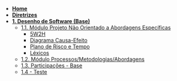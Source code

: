 <!-- markdownlint-disable-next-line first-line-heading -->
- [**Home**](README.md)
- [**Diretrizes**](Diretrizes/Diretrizes.md)
- [**1. Desenho de Software (Base)**](Base/1.Base.md)
  - [1.1. Módulo Projeto Não Orientado a Abordagens Específicas](Base/1.1.AbordagemNaoEspecifica.md)
    - [5W2H](Base/1.1.2.5W2H.md)
    - [Diagrama Causa-Efeito](Base/1.1.3.causa-efeito.md)
    - [Plano de Risco e Tempo](Base/1.1.6.plano-risco-tempo.md)
    - [Léxicos](Base/lexicos.md)
  - [1.2. Módulo Processos/Metodologias/Abordagens](Base/1.2.ProcessosMetodologiasAbordagens.md)
  - [1.3. Participações - Base](Base/1.3.ParticipacoesBase.md)
  - [1.4 - Teste](Base/teste.md)

<!-- 
- [**2. Desenho de Software (Modelagem)**](Modelagem/2.Modelagem.md)
  - [2.1. Módulo Projeto Orientado a Abordagens Tradicionais](Modelagem/2.1.ModelagemTradicional.md)
    - [2.1.1. Notação UML – Diagramas Estáticos](Modelagem/2.1.1.UMLEstaticos.md)
    - [2.1.2. Notação UML – Diagramas Dinâmicos](Modelagem/2.1.2.UMLDinamicos.md)
  - [2.2. Participações - Modelagem](Modelagem/2.2.ParticipacoesModelagem.md)


- [**3. Desenho de Software (Padrões de Projeto)**](PadroesDeProjeto/3.PadroesDeProjeto.md)
  - [Avaliado via Prova]


- [**4. Desenho de Software (Arquitetura & Reutilização de Software)**](ArquiteturaReutilizacao/4.ArquiteturaReutilizacao.md)
  - [4.1. Módulo Estilos e Padrões Arquiteturais](ArquiteturaReutilizacao/4.1.PadroesArquiteturais.md)
  - [4.2. Módulo Reutilização de Software](ArquiteturaReutilizacao/4.2.ReutilizacaoDeSoftware.md)
  - [4.3. Participações - Arquitetura & Reutilização de Software](ArquiteturaReutilizacao/4.3.ParticipacoesArqReutilizacao.md) -->
